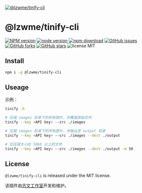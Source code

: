[![@lzwme/tinify-cli](https://nodei.co/npm/@lzwme/tinify-cli.png)][download-url]

@lzwme/tinify-cli
========

[![NPM version][npm-badge]][npm-url]
[![node version][node-badge]][node-url]
[![npm download][download-badge]][download-url]
[![GitHub issues][issues-badge]][issues-url]
[![GitHub forks][forks-badge]][forks-url]
[![GitHub stars][stars-badge]][stars-url]
![license MIT](https://img.shields.io/github/license/lzwme/tinify-cli)

## Install

```bash
npm i -g @lzwme/tinify-cli
```

## Useage

示例：

```bash
tinify -h

# 压缩 images 目录下的所有图片，并覆盖原始文件
tinify --key <API key> --src ./images

# 压缩 images 目录下的所有图片，并输出至 output 目录
tinify --key <API key> --src ./images --dest ./output

# 仅压缩大小在 50kb 以上的文件
tinify --key <API key> --src ./images --dest ./output -m 50
```

## License

`@lzwme/tinify-cli` is released under the MIT license.

该插件由[志文工作室](https://lzw.me)开发和维护。


[stars-badge]: https://img.shields.io/github/stars/lzwme/blog-examples.svg
[stars-url]: https://github.com/lzwme/blog-examples/stargazers
[forks-badge]: https://img.shields.io/github/forks/lzwme/blog-examples.svg
[forks-url]: https://github.com/lzwme/blog-examples/network
[issues-badge]: https://img.shields.io/github/issues/lzwme/blog-examples.svg
[issues-url]: https://github.com/lzwme/blog-examples/issues
[npm-badge]: https://img.shields.io/npm/v/@lzwme/tinify-cli.svg?style=flat-square
[npm-url]: https://npmjs.org/package/@lzwme/tinify-cli
[node-badge]: https://img.shields.io/badge/node.js-%3E=_10.9.0-green.svg?style=flat-square
[node-url]: https://nodejs.org/download/
[download-badge]: https://img.shields.io/npm/dm/@lzwme/tinify-cli.svg?style=flat-square
[download-url]: https://npmjs.org/package/@lzwme/tinify-cli
[bundlephobia-url]: https://bundlephobia.com/result?p=@lzwme/tinify-cli@latest
[bundlephobia-badge]: https://badgen.net/bundlephobia/minzip/@lzwme/tinify-cli@latest
